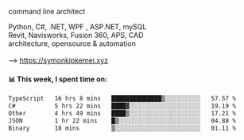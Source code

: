 command line architect

Python, C#, .NET, WPF , ASP.NET, mySQL <br>
Revit, Navisworks, Fusion 360, APS, CAD <br>
architecture, opensource & automation<br>
<br>
--> https://symonkipkemei.xyz

#### 📊 This week, I spent time on:
<!--START_SECTION:waka-->

```txt
TypeScript   16 hrs 8 mins   ██████████████▒░░░░░░░░░░   57.57 %
C#           5 hrs 22 mins   ████▓░░░░░░░░░░░░░░░░░░░░   19.19 %
Other        4 hrs 49 mins   ████▒░░░░░░░░░░░░░░░░░░░░   17.21 %
JSON         1 hr 22 mins    █▒░░░░░░░░░░░░░░░░░░░░░░░   04.88 %
Binary       18 mins         ▒░░░░░░░░░░░░░░░░░░░░░░░░   01.11 %
```

<!--END_SECTION:waka-->

